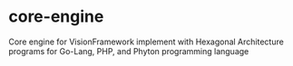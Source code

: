 # core-engine
Core engine for VisionFramework implement with Hexagonal Architecture programs for Go-Lang, PHP, and Phyton programming language
